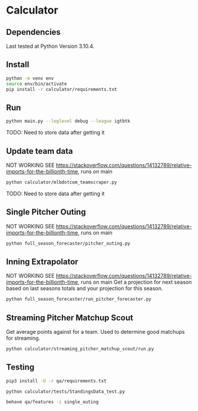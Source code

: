 # Calculator


## Dependencies

Last tested at Python Version 3.10.4.

## Install

```bash
python -m venv env
source env/bin/activate
pip install -r calculator/requirements.txt
```

## Run

```bash
python main.py --loglevel debug --league igtbtk
```

TODO: Need to store data after getting it


## Update team data
NOT WORKING SEE https://stackoverflow.com/questions/14132789/relative-imports-for-the-billionth-time, runs on main
```bash
python calculator/mlbdotcom_teamscraper.py
```
TODO: Need to store data after getting it


## Single Pitcher Outing
NOT WORKING SEE https://stackoverflow.com/questions/14132789/relative-imports-for-the-billionth-time, runs on main
```bash
python full_season_forecaster/pitcher_outing.py
```

## Inning Extrapolator
NOT WORKING SEE https://stackoverflow.com/questions/14132789/relative-imports-for-the-billionth-time, runs on main
Get a projection for next season based on last seasons totals and your projection for this season.

```bash
python full_season_forecaster/run_pitcher_forecaster.py
```

## Streaming Pitcher Matchup Scout

Get average points against for a team. Used to determine good matchups for streaming.

```bash
python calculator/streaming_pitcher_matchup_scout/run.py
```


## Testing

```bash
pip3 install -U -r qa/requirements.txt
```

```bash
python calculator/tests/StandingsData_test.py
```

```bash
behave qa/features -i single_outing
```
